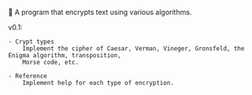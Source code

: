 📱 A program that encrypts text using various algorithms.

v0.1:

	- Crypt types
		Implement the cipher of Caesar, Verman, Vineger, Gronsfeld, the Enigma algorithm, transposition,
		Morse code, etc.

	- Reference
		Implement help for each type of encryption.

